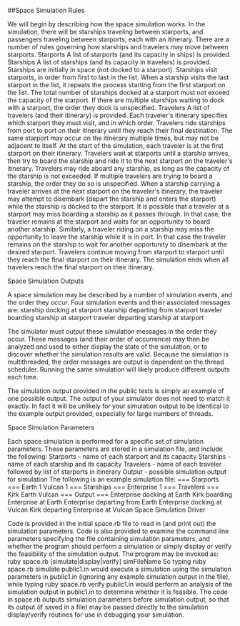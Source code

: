 ##Space Simulation Rules

We will begin by describing how the space simulation works. In the simulation, there will be starships traveling between starports, and passengers traveling between starports, each with an itinerary. There are a number of rules governing how starships and travelers may move between starports.
Starports
      A list of starports (and its capacity in ships) is provided.
Starships
    A list of starships (and its capacity in travelers) is provided.
    Starships are initially in space (not docked to a starport).
    Starships visit starports, in order from first to last in the list. When a starship visits the last starport in the list, it repeats the process starting from the first starport on the list.
    The total number of starships docked at a starport must not exceed the capacity of the starport. If there are multiple starships waiting to dock with a starport, the order they dock is unspecified.
Travelers
    A list of travelers (and their itinerary) is provided.
    Each traveler's itinerary specifies which starport they must visit, and in which order. Travelers ride starships from port to port on their itinerary until they reach their final destination.
    The same starport may occur on the itinerary multiple times, but may not be adjacent to itself.
    At the start of the simulation, each traveler is at the first starport on their itinerary.
    Travelers wait at starports until a starship arrives, then try to board the starship and ride it to the next starport on the traveler's itinerary. Travelers may ride aboard any starship, as long as the capacity of the starship is not exceeded. If multiple travelers are trying to board a starship, the order they do so is unspecified.
    When a starship carrying a traveler arrives at the next starport on the traveler's itinerary, the traveler may attempt to disembark (depart the starship and enters the starport) while the starship is docked to the starport.
    It is possible that a traveler at a starport may miss boarding a starship as it passes through. In that case, the traveler remains at the starport and waits for an opportunity to board another starship.
    Similarly, a traveler riding on a starship may miss the opportunity to leave the starship while it is in port. In that case the traveler remains on the starship to wait for another opportunity to disembark at the desired starport.
    Travelers continue moving from starport to starport until they reach the final starport on their itinerary.
    The simulation ends when all travelers reach the final starport on their itinerary.

Space Simulation Outputs

A space simulation may be described by a number of simulation events, and the order they occur. Four simulation events and their associated messages are:
    starship docking at starport
    starship departing from starport
    traveler boarding starship at starport
    traveler departing starship at starport

The simulator must output these simulation messages in the order they occur. These messages (and their order of occurrence) may then be analyzed and used to either display the state of the simulation, or to discover whether the simulation results are valid.
Because the simulation is multithreaded, the order messages are output is dependent on the thread scheduler. Running the same simulation will likely produce different outputs each time.

The simulation output provided in the public tests is simply an example of one possible output. The output of your simulator does not need to match it exactly. In fact it will be unlikely for your simulation output to be identical to the example output provided, especially for large numbers of threads.

Space Simulation Parameters

Each space simulation is performed for a specific set of simulation parameters. These parameters are stored in a simulation file, and include the following:
Starports - name of each starport and its capacity
Starships - name of each starship and its capacity
Travelers - name of each traveler followed by list of starports in itinerary
Output - possible simulation output for simulation
The following is an example simulation file:
=== Starports ===
Earth 1
Vulcan 1
=== Starships ===
Enterprise 1
=== Travelers ===
Kirk Earth Vulcan 
=== Output ===
Enterprise docking at Earth
  Kirk boarding Enterprise at Earth
Enterprise departing from Earth
Enterprise docking at Vulcan
  Kirk departing Enterprise at Vulcan
Space Simulation Driver

Code is provided in the initial space.rb file to read in (and print out) the simulation parameters. Code is also provided to examine the command line parameters specifying the file containing simulation parameters, and whether the program should perform a simulation or simply display or verify the feasibility of the simulation output. The program may be invoked as:
     ruby space.rb [simulate|display|verify] simFileName
So typing ruby space.rb simulate public1.in would execute a simulation using the simulation parameters in public1.in (ignoring any example simulation output in the file), while typing ruby space.rb verify public1.in would perform an analysis of the simulation output in public1.in to determine whether it is feasible.
The code in space.rb outputs simulation parameters before simulation output, so that its output (if saved in a file) may be passed directly to the simulation display/verify routines for use in debugging your simulation.
